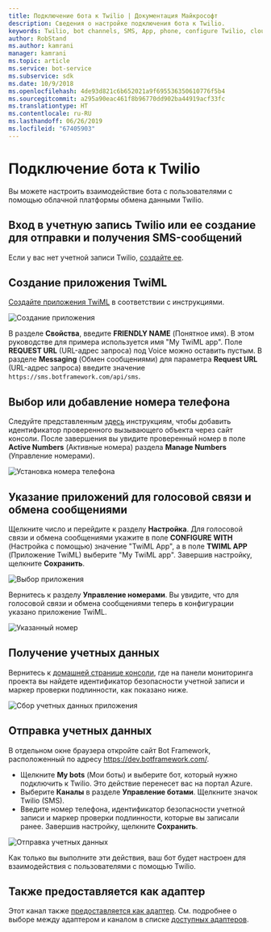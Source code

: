 ```yaml
---
title: Подключение бота к Twilio | Документация Майкрософт
description: Сведения о настройке подключения бота к Twilio.
keywords: Twilio, bot channels, SMS, App, phone, configure Twilio, cloud communication, text
author: RobStand
ms.author: kamrani
manager: kamrani
ms.topic: article
ms.service: bot-service
ms.subservice: sdk
ms.date: 10/9/2018
ms.openlocfilehash: 4de93d821c6b652021a9f695536350610776f5b4
ms.sourcegitcommit: a295a90eac461f8b96770dd902ba44919acf33fc
ms.translationtype: HT
ms.contentlocale: ru-RU
ms.lasthandoff: 06/26/2019
ms.locfileid: "67405903"
---
```

# <a name="connect-a-bot-to-twilio"></a>Подключение бота к Twilio

Вы можете настроить взаимодействие бота с пользователями с помощью облачной платформы обмена данными Twilio.

## <a name="log-in-to-or-create-a-twilio-account-for-sending-and-receiving-sms-messages"></a>Вход в учетную запись Twilio или ее создание для отправки и получения SMS-сообщений

Если у вас нет учетной записи Twilio, <a href="https://www.twilio.com/try-twilio" target="_blank">создайте ее</a>.

## <a name="create-a-twiml-application"></a>Создание приложения TwiML

<a href="https://support.twilio.com/hc/articles/223180928-How-Do-I-Create-a-TwiML-App-" target="_blank">Создайте приложения TwiML</a> в соответствии с инструкциями.

![Создание приложения](~/media/channels/twi-StepTwiml.png)

В разделе **Свойства**, введите **FRIENDLY NAME** (Понятное имя). В этом руководстве для примера используется имя "My TwiML app". Поле **REQUEST URL** (URL-адрес запроса) под Voice можно оставить пустым. В разделе **Messaging** (Обмен сообщениями) для параметра **Request URL** (URL-адрес запроса) введите значение `https://sms.botframework.com/api/sms`.

## <a name="select-or-add-a-phone-number"></a>Выбор или добавление номера телефона

Следуйте представленным <a href = "https://support.twilio.com/hc/articles/223180048-Adding-a-Verified-Phone-Number-or-Caller-ID-with-Twilio" target="_blank">здесь</a> инструкциям, чтобы добавить идентификатор проверенного вызывающего объекта через сайт консоли. После завершения вы увидите проверенный номер в поле **Active Numbers** (Активные номера) раздела **Manage Numbers** (Управление номерами).

![Установка номера телефона](~/media/channels/twi-StepPhone.png)

## <a name="specify-application-to-use-for-voice-and-messaging"></a>Указание приложений для голосовой связи и обмена сообщениями

Щелкните число и перейдите к разделу **Настройка**. Для голосовой связи и обмена сообщениями укажите в поле **CONFIGURE WITH** (Настройка с помощью) значение "TwiML App", а в поле **TWIML APP** (Приложение TwiML) выберите "My TwiML app". Завершив настройку, щелкните **Сохранить**.

![Выбор приложения](~/media/channels/twi-StepPhone2.png)

Вернитесь к разделу **Управление номерами**. Вы увидите, что для голосовой связи и обмена сообщениями теперь в конфигурации указано приложение TwiML.

![Указанный номер](~/media/channels/twi-StepPhone3.png)


## <a name="gather-credentials"></a>Получение учетных данных

Вернитесь к [домашней странице консоли](https://www.twilio.com/console/), где на панели мониторинга проекта вы найдете идентификатор безопасности учетной записи и маркер проверки подлинности, как показано ниже.

![Сбор учетных данных приложения](~/media/channels/twi-StepAuth.png)

## <a name="submit-credentials"></a>Отправка учетных данных

В отдельном окне браузера откройте сайт Bot Framework, расположенный по адресу https://dev.botframework.com/. 

- Щелкните **My bots** (Мои боты) и выберите бот, который нужно подключить к Twilio. Это действие перенесет вас на портал Azure.
- Выберите **Каналы** в разделе **Управление ботами**. Щелкните значок Twilio (SMS).
- Введите номер телефона, идентификатор безопасности учетной записи и маркер проверки подлинности, которые вы записали ранее. Завершив настройку, щелкните **Сохранить**.

![Отправка учетных данных](~/media/channels/twi-StepSubmit.png)

Как только вы выполните эти действия, ваш бот будет настроен для взаимодействия с пользователями с помощью Twilio.

## <a name="also-available-as-an-adapter"></a>Также предоставляется как адаптер

Этот канал также [предоставляется как адаптер](https://botkit.ai/docs/v4/platforms/twilio-sms.html). См. подробнее о выборе между адаптером и каналом в списке [доступных адаптеров](bot-service-channel-additional-channels.md#currently-available-adapters).